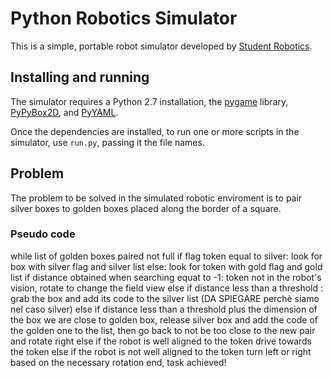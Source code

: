Python Robotics Simulator
================================

This is a simple, portable robot simulator developed by [Student Robotics](https://studentrobotics.org).

Installing and running
----------------------

The simulator requires a Python 2.7 installation, the [pygame](http://pygame.org/) library, [PyPyBox2D](https://pypi.python.org/pypi/pypybox2d/2.1-r331), and [PyYAML](https://pypi.python.org/pypi/PyYAML/).

Once the dependencies are installed, to run one or more scripts in the simulator, 
use `run.py`, passing it the file names. 

## Problem
The problem to be solved in the simulated robotic enviroment is to pair silver boxes
to golden boxes placed along the border of a square.

### Pseudo code ###
while list of golden boxes paired not full
	if flag token equal to silver:
		look for box with silver flag and silver list
	else:
		look for token with gold flag and gold list
	if distance obtained when searching equat to -1:
		token not in the robot's vision, rotate to change the field view
	else if distance less than a threshold :
		grab the box and add its code to the silver list 
		(DA SPIEGARE perchè siamo nel caso silver)
	else if distance less than a threshold plus the dimension of the box
		we are close to golden box, release silver box and add
		the code of the golden one to the list, then go back to not
		be too close to the new pair and rotate right
	else if the robot is well aligned to the token
		drive towards the token
	else if the robot is not well aligned to the token
		turn left or right based on the necessary rotation
end, task achieved!
	
		
		
	


